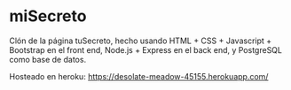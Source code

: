 # miSecreto
Clón de la página tuSecreto, hecho usando HTML + CSS + Javascript + Bootstrap en el front end, Node.js + Express en el back end, y PostgreSQL como base de datos. 

Hosteado en heroku: 
https://desolate-meadow-45155.herokuapp.com/
